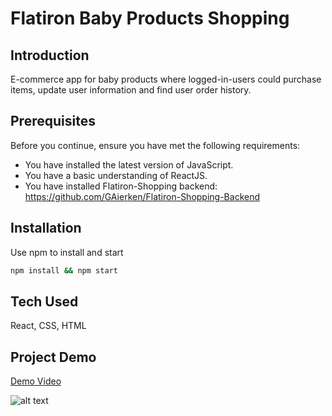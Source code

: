 # Flatiron Baby Products Shopping

## Introduction
E-commerce app for baby products where logged-in-users could purchase items, update user information and find user order history.

## Prerequisites 
Before you continue, ensure you have met the following requirements:
* You have installed the latest version of JavaScript.
* You have a basic understanding of ReactJS.
* You have installed Flatiron-Shopping backend: https://github.com/GAierken/Flatiron-Shopping-Backend

## Installation 
Use npm to install and start
```bash
npm install && npm start
```
## Tech Used
React, CSS, HTML

## Project Demo
[Demo Video](https://www.youtube.com/watch?v=7cNyoHjJjiw&feature=youtu.be)


![alt text](https://github.com/GAierken/raw/master/Flatiron-Shopping-Frontend/Shopping.gif "Flatiron Shopping")